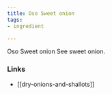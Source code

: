 ```yaml
---
title: Oso Sweet onion
tags:
- ingredient

---
```

Oso Sweet onion See sweet onion.

### Links

* [[dry-onions-and-shallots]]
